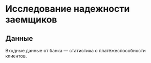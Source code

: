 # Исследование надежности заемщиков
## Данные
Входные данные от банка — статистика о платёжеспособности клиентов.
